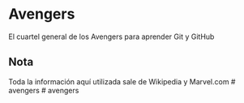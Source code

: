 # Avengers

El cuartel general de los Avengers para aprender Git y GitHub

## Nota
Toda la información aquí utilizada sale de Wikipedia y Marvel.com
#   a v e n g e r s  
 #   a v e n g e r s  
 
